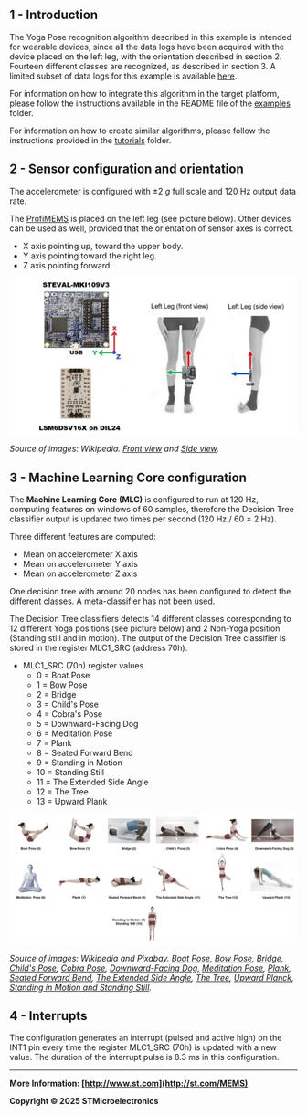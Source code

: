 ## 1 - Introduction

The Yoga Pose recognition algorithm described in this example is intended for wearable devices, since all the data logs have been acquired with the device placed on the left leg, with the orientation described in section 2. Fourteen different classes are recognized, as described in section 3.
A limited subset of data logs for this example is available [here](./datalogs/).

For information on how to integrate this algorithm in the target platform, please follow the instructions available in the README file of the [examples](../../) folder.

For information on how to create similar algorithms, please follow the instructions provided in the [tutorials](../../../tutorials) folder.

## 2 - Sensor configuration and orientation

The accelerometer is configured with ±2 *g* full scale and 120 Hz output data rate.

The [ProfiMEMS](https://www.st.com/en/evaluation-tools/steval-mki109v3.html) is placed on the left leg (see picture below). Other devices can be used as well, provided that the orientation of sensor axes is correct.

- X axis pointing up, toward the upper body.
- Y axis pointing toward the right leg.
- Z axis pointing forward.

![profi_position](./images/ProfiMEMSOnLeftLeg.jpg)

*Source of images: Wikipedia. [Front view](https://commons.wikimedia.org/wiki/File:Tadasana_Yoga-Asana_Nina-Mel.jpg) and [Side view](https://commons.wikimedia.org/wiki/File:Chaturanga-Dandasana_low_Yoga-Asana_Nina-Mel.jpg).*


## 3 - Machine Learning Core configuration

The **Machine Learning Core (MLC)** is configured to run at 120 Hz, computing features on windows of 60 samples, therefore the Decision Tree classifier output is updated two times per second (120 Hz / 60 = 2 Hz).

Three different features are computed:

- Mean on accelerometer X axis
- Mean on accelerometer Y axis
- Mean on accelerometer Z axis

One decision tree with around 20 nodes has been configured to detect the different classes.
A meta-classifier has not been used.

The Decision Tree classifiers detects 14 different classes corresponding to 12 different Yoga positions (see picture below) and 2 Non-Yoga position (Standing still and in motion). The output of the Decision Tree classifier is stored in the register MLC1_SRC (address 70h).

- MLC1_SRC (70h) register values
  - 0 = Boat Pose
  - 1 = Bow Pose
  - 2 = Bridge
  - 3 = Child's Pose
  - 4 = Cobra's Pose
  - 5 = Downward-Facing Dog
  - 6 = Meditation Pose
  - 7 = Plank
  - 8 = Seated Forward Bend
  - 9 = Standing in Motion
  - 10 = Standing Still
  - 11 = The Extended Side Angle
  - 12 = The Tree
  - 13 =  Upward Plank

![yoga_poses](./images/ProfiMEMSYogaPoses.jpg)

*Source of images: Wikipedia and Pixabay. [Boat Pose](https://en.wikipedia.org/wiki/File:Paripurna-Navasana_Yoga-Asana_Nina-Mel.jpg), [Bow Pose](https://commons.wikimedia.org/wiki/File:Tadasana_Yoga-Asana_Nina-Mel.jpg), [Bridge](https://commons.wikimedia.org/wiki/File:Setubandhasana_oblique_view.JPG), [Child's Pose](https://pixabay.com/it/photos/yoga-childs-posa-asana-2959214/), [Cobra Pose](https://commons.wikimedia.org/wiki/File:Bhujangasana_Yoga-Asana_Nina-Mel.jpg), [Downward-Facing Dog,](https://commons.wikimedia.org/wiki/File:Downward-Facing-Dog.JPG) [Meditation Pose](https://commons.wikimedia.org/wiki/File:Siddhasana_mulher.jpg), [Plank](https://commons.wikimedia.org/wiki/File:Chaturanga-Dandasana_low_Yoga-Asana_Nina-Mel.jpg), [Seated Forward Bend](https://commons.wikimedia.org/wiki/File:Janusirsasana_Yoga-Asana_Nina-Mel.jpg), [The Extended Side Angle](https://upload.wikimedia.org/wikipedia/commons/b/b5/Utthita-Parshvakonasana_Yoga-Asana_Nina-Mel.jpg), [The Tree](https://pl.m.wikipedia.org/wiki/Plik:Vriksasana_Yoga-Asana_Nina-Mel.jpg), [Upward Planck](https://commons.wikimedia.org/wiki/File:Putvottanasana_-_Upward_Plank_Pose_1_-_Diagonal_View.jpg), [Standing in Motion and Standing Still](https://commons.wikimedia.org/wiki/File:Tadasana_Yoga-Asana_Nina-Mel.jpg).*


## 4 - Interrupts

The configuration generates an interrupt (pulsed and active high) on the INT1 pin every time the register MLC1_SRC (70h) is updated with a new value. The duration of the interrupt pulse is 8.3 ms in this configuration.

------

**More Information: [http://www.st.com](http://st.com/MEMS)**

**Copyright © 2025 STMicroelectronics**
